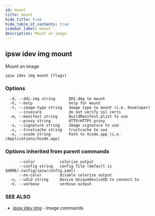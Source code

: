 ```yaml
---
id: mount
title: mount
hide_title: true
hide_table_of_contents: true
sidebar_label: mount
description: Mount an image
---
```

## ipsw idev img mount

Mount an image

```
ipsw idev img mount [flags]
```

### Options

```
  -d, --ddi-img string      DDI.dmg to mount
  -h, --help                help for mount
  -t, --image-type string   Image type to mount (i.e. Developer)
      --insecure            do not verify ssl certs
  -m, --manifest string     BuildManifest.plist to use
      --proxy string        HTTP/HTTPS proxy
  -s, --signature string    Image signature to use
  -c, --trustcache string   trustcache to use
  -x, --xcode string        Path to Xcode.app (i.e. /Applications/Xcode.app)
```

### Options inherited from parent commands

```
      --color           colorize output
      --config string   config file (default is $HOME/.config/ipsw/config.yaml)
      --no-color        disable colorize output
  -u, --udid string     Device UniqueDeviceID to connect to
  -V, --verbose         verbose output
```

### SEE ALSO

* [ipsw idev img](/docs/cli/ipsw/idev/img)	 - Image commands

